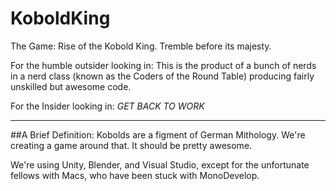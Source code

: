 # KoboldKing
The Game:  Rise of the Kobold King.  Tremble before its majesty.

For the humble outsider looking in:  This is the product of a bunch of nerds in a nerd class (known as the Coders of the Round Table) producing fairly unskilled but awesome code.

For the Insider looking in:  _GET BACK TO WORK_  

***
##A Brief Definition:
Kobolds are a figment of German Mithology.  We're creating a game around that.  It should be pretty awesome.

We're using Unity, Blender, and Visual Studio, except for the unfortunate fellows with Macs, who have been stuck with MonoDevelop. 
